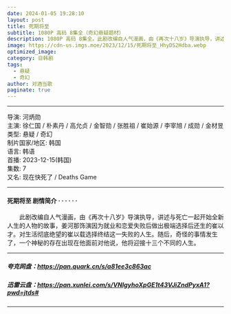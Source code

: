 ```yaml
---
date: 2024-01-05 19:28:10
layout: post
title: 死期将至
subtitle: 1080P 高码 8集全（奇幻悬疑题材）
description: 1080P 高码 8集全。此剧改编自人气漫画，由《再次十八岁》导演执导，讲述与死亡一起开始全新人生的人物的故事，姜河那饰演因为就业和恋爱失败后做出极端选择后还生的崔以才...
image: https://cdn-us.imgs.moe/2023/12/15/死期将至_HhyDS2Hdba.webp
optimized_image: 
category: 日韩剧
tags:
  - 悬疑
  - 奇幻
author: 对酒当歌
paginate: true
---
```

---

导演: 河炳勋  
主演: 徐仁国 / 朴素丹 / 高允贞 / 金智勋 / 张胜祖 / 崔始源 / 李宰旭 / 成勋 / 金材昱  
类型: 悬疑 / 奇幻  
制片国家/地区: 韩国  
语言: 韩语  
首播: 2023-12-15(韩国)  
集数: 7  
又名: 现在快死了 / Deaths Game  

---

#### 死期将至 剧情简介 · · · · · ·

　　此剧改编自人气漫画，由《再次十八岁》导演执导，讲述与死亡一起开始全新人生的人物的故事，姜河那饰演因为就业和恋爱失败后做出极端选择后还生的崔以才。对生活彻底绝望的崔以载选择终结这一失败的人生。随后，奇怪的事情发生了，一个神秘的存在出现在他面前对他说，他将迎接十三个不同的人生。

---

##### 夸克网盘：<https://pan.quark.cn/s/a81ee3c863ac>

##### 迅雷云盘：<https://pan.xunlei.com/s/VNlgyhoXpGE1t43VJiZndPyxA1?pwd=jtds#>

---
